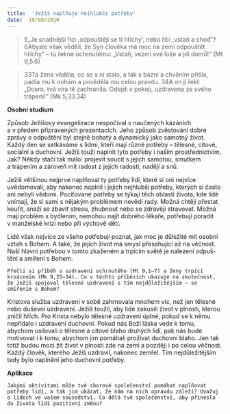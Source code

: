 ```yaml
---
title:  'Ježíš naplňuje nejhlubší potřeby'
date:  18/08/2020
---
```


> <p></p>
> 5„Je snadnější říci ,odpouštějí se ti hříchy‘, nebo říci ,vstaň a choď‘? 6Abyste však věděli, že Syn člověka má moc na zemi odpouštět hříchy“ – tu řekne ochrnutému: „Vstaň, vezmi své lože a jdi domů!“ (Mt 9,5.6)

> <p></p>
> 33Ta žena věděla, co se s ní stalo, a tak s bázní a chvěním přišla, padla mu k nohám a pověděla mu celou pravdu. 34A on jí řekl: „Dcero, tvá víra tě zachránila. Odejdi v pokoji, uzdravena ze svého trápení!“ (Mk 5,33.34)

**Osobní studium**

Způsob Ježíšovy evangelizace nespočíval v naučených kázáních a v předem připravených prezentacích. Jeho způsob zvěstování dobré zprávy o odpuštění byl stejně bohatý a dynamický jako samotný život. Každý den se setkáváme s lidmi, kteří mají různé potřeby – tělesné, citové, sociální a duchovní. Ježíš touží naplnit tyto potřeby i naším prostřednictvím. Jak? Někdy stačí tak málo: projevit soucit s jejich samotou, smutkem a trápením a zároveň mít radost z jejich radosti, nadějí a snů.

Ježíš většinou nejprve naplňoval ty potřeby lidí, které si oni nejvíce uvědomovali, aby nakonec naplnil i jejich nejhlubší potřeby, kterých si často ani nebyli vědomi. Pociťované potřeby se týkají těch oblastí života, kde lidé vnímají, že si sami s nějakým problémem nevědí rady. Možná chtějí přestat kouřit, snaží se zbavit stresu, zhubnout nebo se zdravěji stravovat. Možná mají problém s bydlením, nemohou najít dobrého lékaře, potřebují poradit v manželské krizi nebo při výchově dětí.

Lidé však nejvíce ze všeho potřebují poznat, jak moc je důležité mít osobní vztah s Bohem. A také, že jejich život má smysl přesahující až na věčnost. Naší hlavní potřebou v tomto zkaženém a trpícím světě je nalezení od­puš­tění a smíření s Bohem.

`Přečti si příběh o uzdravení ochrnutého (Mt 9,1–7) a ženy trpící krvácením ­(Mk 9,25–34).­ Co v těchto příbězích ukazuje na skutečnost, že Ježíš spojoval tělesné uzdravení s tím nejdůležitějším – se smířením s Bohem?`

Kristova služba uzdravení v sobě zahrnovala mnohem víc, než jen tělesné nebo duševní uzdravení. Ježíš toužil, aby lidé zakusili život v plnosti, kterou zničil hřích. Pro Krista nebylo tělesné uzdravení úplné, pokud se k němu nepřidalo i uzdravení duchovní. Pokud nás Boží láska vede k tomu, abychom usilovali o tělesné a citové blaho druhých lidí, pak nás bude motivovat i k tomu, abychom jim pomáhali prožívat duchovní blaho. Jen tak totiž budou moci žít život v plnosti zde na zemi a později i po celou věčnost. Kaž­dý člověk, kterého Ježíš uzdravil, nakonec zemřel. Tím nejdůležitějším tedy bylo naplnění jeho duchovní potřeby.

**Aplikace**

`Jakými aktivitami může tvé sborové společenství pomáhat naplňovat potřeby lidí, a tak jim ukázat, že nám na nich opravdu záleží? Uvažuj o lidech ve vašem sousedství. Co dělá tvé společenství, aby přineslo do života lidí pozitivní změnu?`